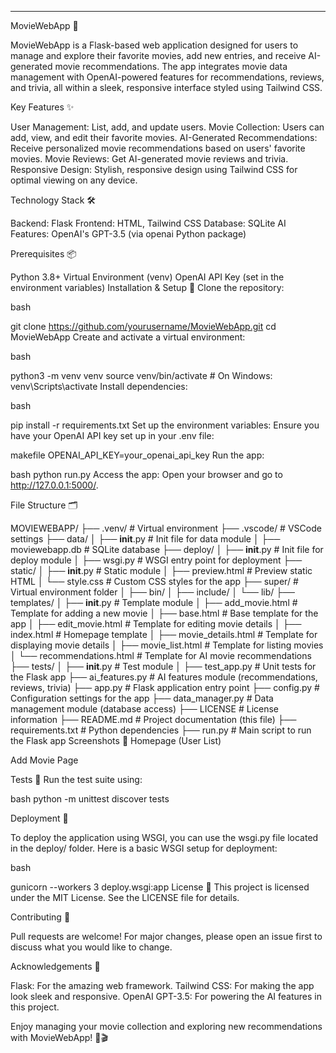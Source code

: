 ---

MovieWebApp 🎥

MovieWebApp is a Flask-based web application designed for users to manage and explore their favorite movies, add new entries, and receive AI-generated movie recommendations. The app integrates movie data management with OpenAI-powered features for recommendations, reviews, and trivia, all within a sleek, responsive interface styled using Tailwind CSS.



Key Features ✨

User Management: List, add, and update users.
Movie Collection: Users can add, view, and edit their favorite movies.
AI-Generated Recommendations: Receive personalized movie recommendations based on users' favorite movies.
Movie Reviews: Get AI-generated movie reviews and trivia.
Responsive Design: Stylish, responsive design using Tailwind CSS for optimal viewing on any device.




Technology Stack 🛠️

Backend: Flask
Frontend: HTML, Tailwind CSS
Database: SQLite
AI Features: OpenAI's GPT-3.5 (via openai Python package)




Prerequisites 📦

Python 3.8+
Virtual Environment (venv)
OpenAI API Key (set in the environment variables)
Installation & Setup 🚀
Clone the repository:



bash

git clone https://github.com/yourusername/MovieWebApp.git
cd MovieWebApp
Create and activate a virtual environment:



bash

python3 -m venv venv
source venv/bin/activate   # On Windows: venv\Scripts\activate
Install dependencies:



bash

pip install -r requirements.txt
Set up the environment variables: Ensure you have your OpenAI API key set up in your .env file:



makefile
OPENAI_API_KEY=your_openai_api_key
Run the app:



bash
python run.py
Access the app: Open your browser and go to http://127.0.0.1:5000/.





File Structure 🗂️

MOVIEWEBAPP/
├── .venv/                           # Virtual environment
├── .vscode/                         # VSCode settings
├── data/
│   ├── __init__.py                  # Init file for data module
│   ├── moviewebapp.db               # SQLite database
├── deploy/
│   ├── __init__.py                  # Init file for deploy module
│   ├── wsgi.py                      # WSGI entry point for deployment
├── static/
│   ├── __init__.py                  # Static module
│   ├── preview.html                 # Preview static HTML
│   └── style.css                    # Custom CSS styles for the app
├── super/                           # Virtual environment folder
│   ├── bin/
│   ├── include/
│   └── lib/
├── templates/
│   ├── __init__.py                  # Template module
│   ├── add_movie.html               # Template for adding a new movie
│   ├── base.html                    # Base template for the app
│   ├── edit_movie.html              # Template for editing movie details
│   ├── index.html                   # Homepage template
│   ├── movie_details.html           # Template for displaying movie details
│   ├── movie_list.html              # Template for listing movies
│   └── recommendations.html         # Template for AI movie recommendations
├── tests/
│   ├── __init__.py                  # Test module
│   ├── test_app.py                  # Unit tests for the Flask app
├── ai_features.py                   # AI features module (recommendations, reviews, trivia)
├── app.py                           # Flask application entry point
├── config.py                        # Configuration settings for the app
├── data_manager.py                  # Data management module (database access)
├── LICENSE                          # License information
├── README.md                        # Project documentation (this file)
├── requirements.txt                 # Python dependencies
├── run.py                           # Main script to run the Flask app
Screenshots 📸
Homepage (User List)




Add Movie Page




Tests 🧪
Run the test suite using:



bash
python -m unittest discover tests




Deployment 🚀

To deploy the application using WSGI, you can use the wsgi.py file located in the deploy/ folder. Here is a basic WSGI setup for deployment:



bash

gunicorn --workers 3 deploy.wsgi:app
License 📜
This project is licensed under the MIT License. See the LICENSE file for details.




Contributing 🤝

Pull requests are welcome! For major changes, please open an issue first to discuss what you would like to change.




Acknowledgements 🙏

Flask: For the amazing web framework.
Tailwind CSS: For making the app look sleek and responsive.
OpenAI GPT-3.5: For powering the AI features in this project.



Enjoy managing your movie collection and exploring new recommendations with MovieWebApp! 🍿🎬
